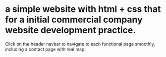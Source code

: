 # a simple website with html + css that for a initial commercial company website development practice.

Click on the header navbar to navigate to each functional page smoothly, including a contact page with real map.
